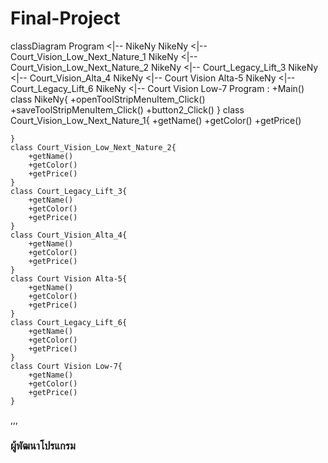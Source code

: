 # Final-Project
 

classDiagram
    Program <|-- NikeNy
    NikeNy <|-- Court_Vision_Low_Next_Nature_1
    NikeNy <|-- Court_Vision_Low_Next_Nature_2
    NikeNy <|-- Court_Legacy_Lift_3
    NikeNy <|-- Court_Vision_Alta_4
    NikeNy <|-- Court Vision Alta-5
    NikeNy <|-- Court_Legacy_Lift_6
    NikeNy <|-- Court Vision Low-7
    Program : +Main()
    class NikeNy{
        +openToolStripMenuItem_Click()
        +saveToolStripMenuItem_Click()
        +button2_Click()
    }
    class Court_Vision_Low_Next_Nature_1{
        +getName()
        +getColor()
        +getPrice()
        
    }
    class Court_Vision_Low_Next_Nature_2{
        +getName()
        +getColor()
        +getPrice()
    }
    class Court_Legacy_Lift_3{
        +getName()
        +getColor()
        +getPrice()    
    }
    class Court_Vision_Alta_4{
        +getName()
        +getColor()
        +getPrice()
    }
    class Court Vision Alta-5{
        +getName()
        +getColor()
        +getPrice()
    }
    class Court_Legacy_Lift_6{
        +getName()
        +getColor()
        +getPrice()
    }
    class Court Vision Low-7{
        +getName()
        +getColor()
        +getPrice()
    }
   ,,,
### ผู้พัฒนาโปรแกรม
